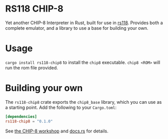 # RS118 CHIP-8

Yet another CHIP-8 Interpreter in Rust, built for use in [rs118](https://rs118.uwcs.co.uk). Provides both a complete emulator, and a library to use a base for building your own.

# Usage

`cargo install rs118-chip8` to install the `chip8` executable. `chip8 <ROM>` will run the rom file provided.

# Building your own

The `rs118-chip8` crate exports the `chip8_base` library, which you can use as a starting point. Add the following to your `Cargo.toml`:

```toml
[dependencies]
rs118-chip8 = "0.1.0"
```

See [the CHIP-8 workshop](https://rs118.uwcs.co.uk/chip8) and [docs.rs](https://docs.rs/crates/rs118-chip8/latest/chip8_base) for details.
